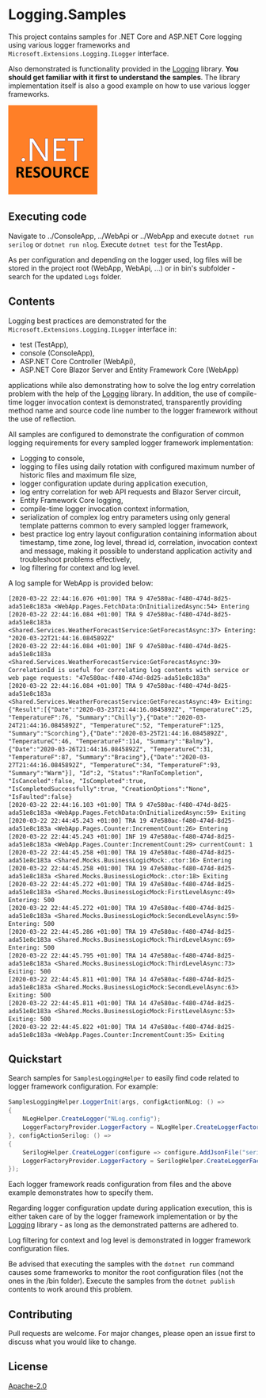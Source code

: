 # Logging.Samples
This project contains samples for .NET Core and ASP.NET Core logging using various logger frameworks and ```Microsoft.Extensions.Logging.ILogger``` interface.

Also demonstrated is functionality provided in the [Logging](https://github.com/akovac35/Logging) library. **You should get familiar with it first to understand the samples**. The library implementation itself is also a good example on how to use various logger frameworks.

![this](Resources/.NET_Core_Logo_small.png)

## Executing code
Navigate to ../ConsoleApp, ../WebApi or ../WebApp and execute ```dotnet run serilog``` or ```dotnet run nlog```. Execute ```dotnet test``` for the TestApp.

As per configuration and depending on the logger used, log files will be stored in the project root (WebApp, WebApi, ...) or in bin's subfolder - search for the updated `Logs` folder.

## Contents

Logging best practices are demonstrated for the ```Microsoft.Extensions.Logging.ILogger``` interface in:

* test (TestApp),
* console (ConsoleApp), 
* ASP.NET Core Controller (WebApi),
* ASP.NET Core Blazor Server and Entity Framework Core (WebApp)
 
applications while also demonstrating how to solve the log entry correlation problem with the help of the [Logging](https://github.com/akovac35/Logging) library. In addition, the use of compile-time logger invocation context is demonstrated, transparently providing method name and source code line number to the logger framework without the use of reflection.

All samples are configured to demonstrate the configuration of common logging requirements for every sampled logger framework implementation:

* Logging to console,
* logging to files using daily rotation with configured maximum number of historic files and maximum file size,
* logger configuration update during application execution,
* log entry correlation for web API requests and Blazor Server circuit,
* Entity Framework Core logging,
* compile-time logger invocation context information,
* serialization of complex log entry parameters using only general template patterns common to every sampled logger framework,
* best practice log entry layout configuration containing information about timestamp, time zone, log level, thread id, correlation, invocation context and message, making it possible to understand application activity and troubleshoot problems effectively,
* log filtering for context and log level.

A log sample for WebApp is provided below:

```
[2020-03-22 22:44:16.076 +01:00] TRA 9 47e580ac-f480-474d-8d25-ada51e8c183a <WebApp.Pages.FetchData:OnInitializedAsync:54> Entering
[2020-03-22 22:44:16.084 +01:00] TRA 9 47e580ac-f480-474d-8d25-ada51e8c183a <Shared.Services.WeatherForecastService:GetForecastAsync:37> Entering: "2020-03-22T21:44:16.0845892Z"
[2020-03-22 22:44:16.084 +01:00] INF 9 47e580ac-f480-474d-8d25-ada51e8c183a <Shared.Services.WeatherForecastService:GetForecastAsync:39> CorrelationId is useful for correlating log contents with service or web page requests: "47e580ac-f480-474d-8d25-ada51e8c183a"
[2020-03-22 22:44:16.084 +01:00] TRA 9 47e580ac-f480-474d-8d25-ada51e8c183a <Shared.Services.WeatherForecastService:GetForecastAsync:49> Exiting: {"Result":[{"Date":"2020-03-23T21:44:16.0845892Z", "TemperatureC":25, "TemperatureF":76, "Summary":"Chilly"},{"Date":"2020-03-24T21:44:16.0845892Z", "TemperatureC":52, "TemperatureF":125, "Summary":"Scorching"},{"Date":"2020-03-25T21:44:16.0845892Z", "TemperatureC":46, "TemperatureF":114, "Summary":"Balmy"},{"Date":"2020-03-26T21:44:16.0845892Z", "TemperatureC":31, "TemperatureF":87, "Summary":"Bracing"},{"Date":"2020-03-27T21:44:16.0845892Z", "TemperatureC":34, "TemperatureF":93, "Summary":"Warm"}], "Id":2, "Status":"RanToCompletion", "IsCanceled":false, "IsCompleted":true, "IsCompletedSuccessfully":true, "CreationOptions":"None", "IsFaulted":false}
[2020-03-22 22:44:16.103 +01:00] TRA 9 47e580ac-f480-474d-8d25-ada51e8c183a <WebApp.Pages.FetchData:OnInitializedAsync:59> Exiting
[2020-03-22 22:44:45.243 +01:00] TRA 19 47e580ac-f480-474d-8d25-ada51e8c183a <WebApp.Pages.Counter:IncrementCount:26> Entering
[2020-03-22 22:44:45.243 +01:00] INF 19 47e580ac-f480-474d-8d25-ada51e8c183a <WebApp.Pages.Counter:IncrementCount:29> currentCount: 1
[2020-03-22 22:44:45.258 +01:00] TRA 19 47e580ac-f480-474d-8d25-ada51e8c183a <Shared.Mocks.BusinessLogicMock:.ctor:16> Entering
[2020-03-22 22:44:45.258 +01:00] TRA 19 47e580ac-f480-474d-8d25-ada51e8c183a <Shared.Mocks.BusinessLogicMock:.ctor:18> Exiting
[2020-03-22 22:44:45.272 +01:00] TRA 19 47e580ac-f480-474d-8d25-ada51e8c183a <Shared.Mocks.BusinessLogicMock:FirstLevelAsync:49> Entering: 500
[2020-03-22 22:44:45.272 +01:00] TRA 19 47e580ac-f480-474d-8d25-ada51e8c183a <Shared.Mocks.BusinessLogicMock:SecondLevelAsync:59> Entering: 500
[2020-03-22 22:44:45.286 +01:00] TRA 19 47e580ac-f480-474d-8d25-ada51e8c183a <Shared.Mocks.BusinessLogicMock:ThirdLevelAsync:69> Entering: 500
[2020-03-22 22:44:45.795 +01:00] TRA 14 47e580ac-f480-474d-8d25-ada51e8c183a <Shared.Mocks.BusinessLogicMock:ThirdLevelAsync:73> Exiting: 500
[2020-03-22 22:44:45.811 +01:00] TRA 14 47e580ac-f480-474d-8d25-ada51e8c183a <Shared.Mocks.BusinessLogicMock:SecondLevelAsync:63> Exiting: 500
[2020-03-22 22:44:45.811 +01:00] TRA 14 47e580ac-f480-474d-8d25-ada51e8c183a <Shared.Mocks.BusinessLogicMock:FirstLevelAsync:53> Exiting: 500
[2020-03-22 22:44:45.822 +01:00] TRA 14 47e580ac-f480-474d-8d25-ada51e8c183a <WebApp.Pages.Counter:IncrementCount:35> Exiting
```

## Quickstart

Search samples for ```SamplesLoggingHelper``` to easily find code related to logger framework configuration. For example:

```cs
SamplesLoggingHelper.LoggerInit(args, configActionNLog: () =>
{
    NLogHelper.CreateLogger("NLog.config");
    LoggerFactoryProvider.LoggerFactory = NLogHelper.CreateLoggerFactory();
}, configActionSerilog: () =>
{
    SerilogHelper.CreateLogger(configure => configure.AddJsonFile("serilog.json", optional: false, reloadOnChange: true));
    LoggerFactoryProvider.LoggerFactory = SerilogHelper.CreateLoggerFactory();
});
```

Each logger framework reads configuration from files and the above example demonstrates how to specify them.

Regarding logger configuration update during application execution, this is either taken care of by the logger framework implementation or by the [Logging](https://github.com/akovac35/Logging) library - as long as the demonstrated patterns are adhered to.

Log filtering for context and log level is demonstrated in logger framework configuration files.

Be advised that executing the samples with the ```dotnet run``` command causes some frameworks to monitor the root configuration files (not the ones in the /bin folder). Execute the samples from the ```dotnet publish``` contents to work around this problem.

## Contributing
Pull requests are welcome. For major changes, please open an issue first to discuss what you would like to change.

## License
[Apache-2.0](LICENSE)
